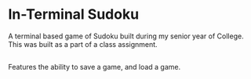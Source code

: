# In-Terminal Sudoku
A terminal based game of Sudoku built during my senior year of College. This was built as a part of a class assignment.

## 
Features the ability to save a game, and load a game. 
